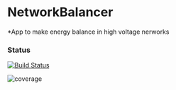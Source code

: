 # NetworkBalancer
  *App to make energy balance in high voltage nerworks

### Status
[![Build Status](http://ec2-52-38-210-184.us-west-2.compute.amazonaws.com/jenkins/buildStatus/icon?job=NetworkBalancer)](http://ec2-52-38-210-184.us-west-2.compute.amazonaws.com/jenkins/job/NetworkBalancer/)

![coverage](http://ec2-52-38-210-184.us-west-2.compute.amazonaws.com/jcb/jenkins/c/http/dec2-52-38-210-184.us-west-2.compute.amazonaws.com/jenkins/job/NetworkBalancer?style=flat-square)
